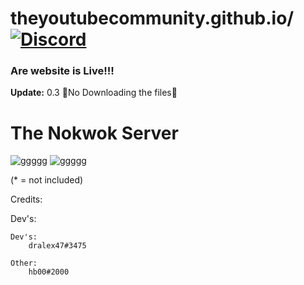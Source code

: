 # theyoutubecommunity.github.io/[![Discord](https://discordapp.com/api/guilds/337749515711021056/widget.png)](https://discord.gg/zfeJ8CS)
### Are website is Live!!!
**Update:** 0.3 🚫No Downloading the files🚫

# The Nokwok Server
![ggggg](https://cdn.discordapp.com/attachments/715739617256669264/715740056500830248/YTC_Banner.png?width=1232&height=1024)
![ggggg](https://cdn.discordapp.com/icons/677594854653558834/a_4d967491cfa1cd3440783479d980ebd2.png?size=1024)





(* = not included)


Credits:

   Dev's:
		

	Dev's:
		dralex47#3475

	Other:
		hb00#2000
